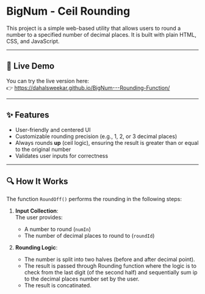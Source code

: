 # BigNum - Ceil Rounding

This project is a simple web-based utility that allows users to round a number to a specified number of decimal places. It is built with plain HTML, CSS, and JavaScript.

---

## 🚀 Live Demo

You can try the live version here:  
👉 https://dahalsweekar.github.io/BigNum---Rounding-Function/

---

## ✨ Features

- User-friendly and centered UI
- Customizable rounding precision (e.g., 1, 2, or 3 decimal places)
- Always rounds **up** (ceil logic), ensuring the result is greater than or equal to the original number
- Validates user inputs for correctness

---

## 🔍 How It Works

The function `RoundOff()` performs the rounding in the following steps:

1. **Input Collection**:  
   The user provides:
   - A number to round (`numIn`)
   - The number of decimal places to round to (`roundId`)

2. **Rounding Logic**:
   - The number is split into two halves (before and after decimal point).
   - The result is passed through Rounding function where the logic is to check from the last digit (of the second half) and sequentially sum ip to the decimal places number set by the user.
   - The result is concatinated.
